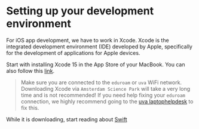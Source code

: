 # Setting up your development environment

For iOS app development, we have to work in Xcode. Xcode is the integrated development environment (IDE) developed by Apple, specifically for the development of applications for Apple devices. 

Start with installing Xcode 15 in the App Store of your MacBook. You can also follow this [link](https://apps.apple.com/us/app/xcode/id497799835?mt=12/).

> Make sure you are connected to the `eduroam` or `uva` WiFi network. Downloading Xcode via `Amsterdam Science Park` will take a very long time and is not recommended! If you need help fixing your `eduroam` connection, we highly recommend going to the [uva laptophelpdesk](https://student.uva.nl/onderwerpen/laptopondersteuning) to fix this.

While it is downloading, start reading about [Swift](/ios/swift/index.md)